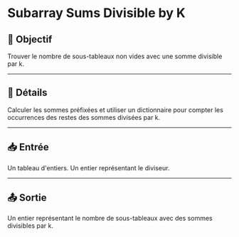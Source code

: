 # Subarray Sums Divisible by K

## 🎯 Objectif

Trouver le nombre de sous-tableaux non vides avec une somme divisible par k.

---

## 📝 Détails

Calculer les sommes préfixées et utiliser un dictionnaire pour compter les occurrences des restes des sommes divisées par k.

---

## 📥 Entrée

Un tableau d'entiers.
Un entier représentant le diviseur.

---

## 📤 Sortie

Un entier représentant le nombre de sous-tableaux avec des sommes divisibles par k.

